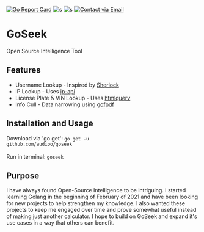 [![Go Report Card](https://goreportcard.com/badge/github.com/audioo/goseek)](https://goreportcard.com/report/github.com/audioo/goseek) ![s](https://img.shields.io/badge/Golang-1.16-blue.svg) ![s](https://img.shields.io/badge/License-Apache&#8208;2.0-blue.svg) [![Contact via Email](https://img.shields.io/badge/Contact-Email-blue.svg)](mailto:hyperaudio@protonmail.com)
# GoSeek
Open Source Intelligence Tool

## Features
- Username Lookup - Inspired by [Sherlock](https://github.com/sherlock-project/sherlock)
- IP Lookup - Uses [ip-api](https://ip-api.com/)
- License Plate & VIN Lookup - Uses [htmlquery](https://github.com/antchfx/htmlquery)
- Info Cull - Data narrowing using [gofpdf](https://github.com/jung-kurt/gofpdf)

## Installation and Usage
Download via 'go get':
<code>go get -u github.com/audioo/goseek</code><br><br>
Run in terminal:
<code>goseek</code>

## Purpose
I have always found Open-Source Intelligence to be intriguing. I started learning Golang in the beginning of February of 2021 and have been looking for new projects to help strengthen my knowledge. I also wanted these projects to keep me engaged over time and prove somewhat useful instead of making just another calculator. I hope to build on GoSeek and expand it's use cases in a way that others can benefit.

